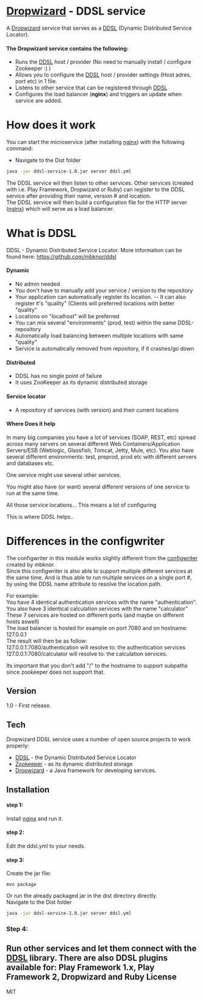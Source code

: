 [Dropwizard] - DDSL service
=========

A [Dropwizard] service that serves as a [DDSL] (Dynamic Distributed Service Locator).  
  
#### The Dropwizard service contains the following:
  - Runs the [DDSL] host / provider (No need to manually install / configure Zookeeper :) )
  - Allows you to configure the [DDSL] host / provider settings (Host adres, port etc) in 1 file.
  - Listens to other service that can be registered through [DDSL]
  - Configures the load balancer (<B>nginx</B>) and triggers an update when service are added.  

How does it work
=========

You can start the microservice (after installing [nginx]) with the following command:  
 - Navigate to the Dist folder 
```sh
java -jar ddsl-service-1.0.jar server ddsl.yml
```  

The DDSL service wil then listen to other services. Other services (created with i.e. Play Framework, Dropwizard or Ruby) can register to the DDSL service after providing their name, version # and location.  
The DDSL service will then build a configuration file for the HTTP server ([nginx]) which will serve as a load balancer.

What is DDSL
=========

DDSL - Dynamic Distributed Service Locator.
More information can be found here: https://github.com/mbknor/ddsl

#### Dynamic
 - No admin needed
 - You don't have to manually add your service / version to the repository
 - Your application can automatically register its location. -- It can also register it's "quality" (Clients will preferred locations with better "quality"
 - Locations on "localhost" will be preferred
 - You can mix several "environments" (prod, test) within the same DDSL-repository
 - Automatically load balancing between multiple locations with same "quality"
 - Service is automatically removed from repository, if it crashes/go down

#### Distributed
 - DDSL has no single point of failure
 - It uses ZooKeeper as its dynamic distributed storage

#### Service locator
 - A repository of services (with version) and their current locations

#### Where Does it help
In many big companies you have a lot of services (SOAP, REST, etc) spread across many servers on several different Web Containers/Application Servers/ESB (Weblogic, Glassfish, Tomcat, Jetty, Mule, etc). You also have several different environments: test, preprod, prod etc with different servers and databases etc.

One service might use several other services.

You might also have (or want) several different versions of one service to run at the same time.

All those service locations... This means a lot of configuring

This is where DDSL helps..

Differences in the configwriter
==========
The configwriter in this module works slightly different from the [configwriter] created by mbknor.  
Since this configwriter is also able to support multiple different services at the same time. And is thus able to run multiple services on a single port #, by using the DDSL name attribute to resolve the location path.

For example:  
You have 4 identical authentication services with the name "authentication".  
You also have 3 identical calculation services with the name "calculator"   
These 7 services are hosted on different ports (and maybe on different hosts aswell)  
The load balancer is hosted for example on port 7080 and on hostname: 127.0.0.1  
The result will then be as follow:  
127.0.0.1:7080/authentication will resolve to: the authentication services
127.0.0.1:7080/calculator will resolve to: the calculation services.  
  
Its important that you don't add "/" to the hostname to support subpaths since zookeeper does not support that.

Version
----

1.0 - First release.

Tech
-----------

Dropwizard DDSL service uses a number of open source projects to work properly:

* [DDSL] - the Dynamic Distributed Service Locator
* [Zookeeper] - as its dynamic distributed storage
* [Dropwizard] - a Java framework for developing services.

Installation
--------------

#### step 1:
Install [nginx] and run it.
#### step 2:
Edit the ddsl.yml to your needs.
#### step 3:
Create the jar file:
```
mvn package
```
Or
run the already packaged jar in the dist directory directly.  
Navigate to the Dist folder 
```sh
java -jar ddsl-service-1.0.jar server ddsl.yml
```  
### Step 4:
Run other services and let them connect with the [DDSL] library.
There are also DDSL plugins available for: Play Framework 1.x, Play Framework 2, Dropwizard and Ruby
License
----

MIT

[DDSL]:https://github.com/mbknor/ddsl
[Dropwizard]:https://dropwizard.codahale.com
[nginx]:http://wiki.nginx.org/Main
[Zookeeper]:http://zookeeper.apache.org/
[configwriter]:https://github.com/mbknor/ddslConfigWriter